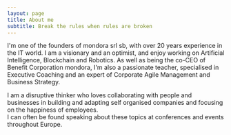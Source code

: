 ```yaml
---
layout: page
title: About me
subtitle: Break the rules when rules are broken
---
```


I'm one of the founders of mondora srl sb, with over 20 years experience in the IT world. I am a visionary and an optimist, and enjoy working on Artificial Intelligence, Blockchain and Robotics. As well as being the co-CEO of Benefit Corporation mondora, I'm also a passionate teacher, specialised in Executive Coaching and an expert of Corporate Agile Management and Business Strategy.  

I am a disruptive thinker who loves collaborating with people and businesses in building and adapting self organised companies and focusing on the happiness of employees.  
I can often be found speaking about these topics at conferences and events throughout Europe.
